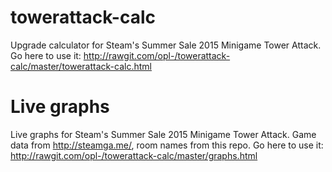 # towerattack-calc
Upgrade calculator for Steam's Summer Sale 2015 Minigame Tower Attack.
Go here to use it: http://rawgit.com/opl-/towerattack-calc/master/towerattack-calc.html

# Live graphs
Live graphs for Steam's Summer Sale 2015 Minigame Tower Attack. Game data from http://steamga.me/, room names from this repo.
Go here to use it: http://rawgit.com/opl-/towerattack-calc/master/graphs.html